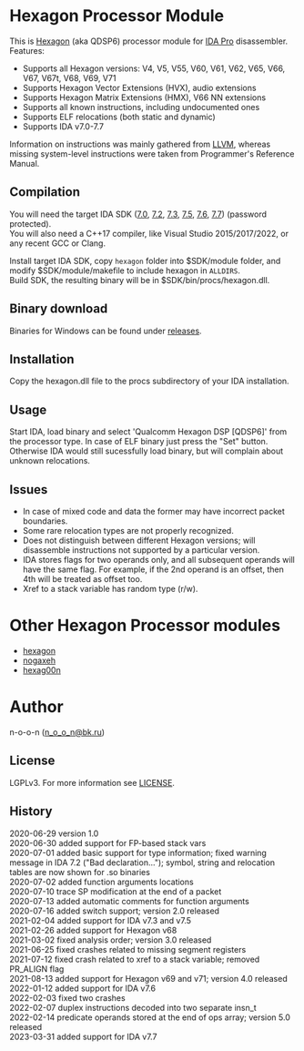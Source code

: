 Hexagon Processor Module
========================
This is [Hexagon](https://developer.qualcomm.com/software/hexagon-dsp-sdk/dsp-processor) (aka QDSP6) processor module for  [IDA Pro](https://www.hex-rays.com/products/ida/) disassembler.
Features:
 * Supports all Hexagon versions: V4, V5, V55, V60, V61, V62, V65, V66, V67, V67t, V68, V69, V71
 * Supports Hexagon Vector Extensions (HVX), audio extensions
 * Supports Hexagon Matrix Extensions (HMX), V66 NN extensions
 * Supports all known instructions, including undocumented ones
 * Supports ELF relocations (both static and dynamic)
 * Supports IDA v7.0-7.7

Information on instructions was mainly gathered from [LLVM](https://github.com/llvm/llvm-project/blob/main/llvm/lib/Target/Hexagon/HexagonDepInstrInfo.td), whereas missing system-level instructions were taken from Programmer's Reference Manual.


Compilation
-----------
You will need the target IDA SDK ([7.0](https://hex-rays.com/products/ida/support/ida/idasdk70.zip), [7.2](https://hex-rays.com/products/ida/support/ida/idasdk72.zip), [7.3](https://hex-rays.com/products/ida/support/ida/idasdk73.zip), [7.5](https://hex-rays.com/products/ida/support/ida/idasdk75.zip), [7.6](https://hex-rays.com/products/ida/support/ida/idasdk76.zip), [7.7](https://hex-rays.com/products/ida/support/ida/idasdk77.zip)) (password protected).  
You will also need a C++17 compiler, like Visual Studio 2015/2017/2022, or any recent GCC or Clang.

Install target IDA SDK, copy `hexagon` folder into $SDK/module folder, and modify $SDK/module/makefile to include hexagon in `ALLDIRS`.  
Build SDK, the resulting binary will be in $SDK/bin/procs/hexagon.dll.


Binary download
---------------
Binaries for Windows can be found under [releases](https://github.com/n-o-o-n/idp_hexagon/releases).


Installation
------------
Copy the hexagon.dll file to the procs subdirectory of your IDA installation.


Usage
-----
Start IDA, load binary and select 'Qualcomm Hexagon DSP [QDSP6]' from the processor type.
In case of ELF binary just press the "Set" button.  
Otherwise IDA would still sucessfully load binary, but will complain about unknown relocations.


Issues
------
 * In case of mixed code and data the former may have incorrect packet boundaries.
 * Some rare relocation types are not properly recognized.
 * Does not distinguish between different Hexagon versions; will disassemble instructions not supported by a particular version.
 * IDA stores flags for two operands only, and all subsequent operands will have the same flag. For example, if the 2nd operand is an offset, then 4th will be treated as offset too.
 * Xref to a stack variable has random type (r/w).


Other Hexagon Processor modules
===============================
 * [hexagon](https://github.com/gsmk/hexagon)
 * [nogaxeh](https://github.com/ANSSI-FR/nogaxeh)
 * [hexag00n](https://github.com/programa-stic/hexag00n)


Author
=======
n-o-o-n (n_o_o_n@bk.ru)


License
-------
LGPLv3. For more information see [LICENSE](./LICENSE).


History
-------
2020-06-29 version 1.0  
2020-06-30 added support for FP-based stack vars  
2020-07-01 added basic support for type information; fixed warning message in IDA 7.2 ("Bad declaration..."); symbol, string and relocation tables are now shown for .so binaries  
2020-07-02 added function arguments locations  
2020-07-10 trace SP modification at the end of a packet  
2020-07-13 added automatic comments for function arguments  
2020-07-16 added switch support; version 2.0 released  
2021-02-04 added support for IDA v7.3 and v7.5  
2021-02-26 added support for Hexagon v68  
2021-03-02 fixed analysis order; version 3.0 released  
2021-06-25 fixed crashes related to missing segment registers  
2021-07-12 fixed crash related to xref to a stack variable; removed PR_ALIGN flag  
2021-08-13 added support for Hexagon v69 and v71; version 4.0 released  
2022-01-12 added support for IDA v7.6  
2022-02-03 fixed two crashes  
2022-02-07 duplex instructions decoded into two separate insn_t  
2022-02-14 predicate operands stored at the end of ops array; version 5.0 released  
2023-03-31 added support for IDA v7.7  

